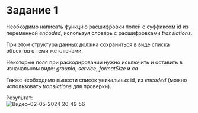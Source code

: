# Задание 1

Необходимо написать функцию расшифровки полей с суффиксом id из переменной _encoded_, используя словарь с расшифровками _translations_.  

При этом структура данных должна сохраниться в виде списка объектов с теми же ключами.  

Некоторые поля при раскодировании нужно исключить и оставить в изначальном виде: _groupId_, _service_, _formatSize_ и _ca_

Также необходимо вывести список уникальных id, из _encoded_ (можно использовать _translations_ для проверки).

Результат:<br>
![Видео-02-05-2024 20_49_56](https://github.com/mon1gol/Just-Repository/assets/121216572/a824dbe9-033f-40c9-856c-b0f5a0b7fcb6)
